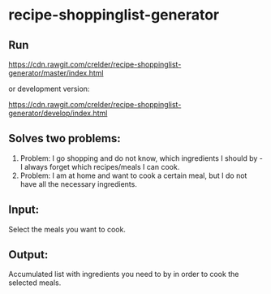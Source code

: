 # recipe-shoppinglist-generator

## Run

<https://cdn.rawgit.com/crelder/recipe-shoppinglist-generator/master/index.html>

or development version:

https://cdn.rawgit.com/crelder/recipe-shoppinglist-generator/develop/index.html

## Solves two problems:
1. Problem: I go shopping and do not know, which ingredients I should by - I always forget which recipes/meals I can cook.
2. Problem: I am at home and want to cook a certain meal, but I do not have all the necessary ingredients.

## Input:
Select the meals you want to cook.

## Output:
Accumulated list with ingredients you need to by in order to cook the selected meals.


